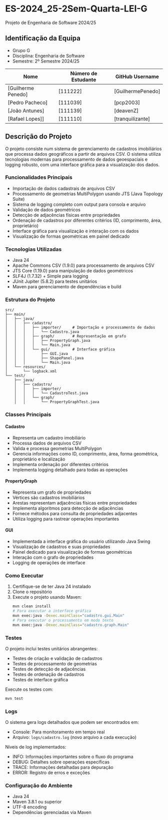 # ES-2024_25-2Sem-Quarta-LEI-G
Projeto de Engenharia de Software 2024/25

## Identificação da Equipa
- Grupo G
- Disciplina: Engenharia de Software
- Semestre: 2º Semestre 2024/25

| Nome               | Número de Estudante | GitHub Username   |
|--------------------|---------------------|-------------------|
| [Guilherme Penedo] | [111222]            | [GuilhermePenedo] |
| [Pedro Pacheco]    | [111039]            | [pcp2003]         |
| [João Antunes]     | [111139]            | [deavenZ]         |
| [Rafael Lopes]]    | [111110]            | [tranquilizante]  |


## Descrição do Projeto
O projeto consiste num sistema de gerenciamento de cadastros imobiliários que processa dados geográficos a partir de arquivos CSV. O sistema utiliza tecnologias modernas para processamento de dados geoespaciais e logging robusto, com uma interface gráfica para a visualização dos dados.

### Funcionalidades Principais
- Importação de dados cadastrais de arquivos CSV
- Processamento de geometrias MultiPolygon usando JTS (Java Topology Suite)
- Sistema de logging completo com output para consola e arquivo
- Validação de dados geométricos
- Detecção de adjacências físicas entre propriedades
- Ordenação de cadastros por diferentes critérios (ID, comprimento, área, proprietário)
- Interface gráfica para visualização e interação com os dados
- Visualização de formas geométricas em painel dedicado

### Tecnologias Utilizadas
- Java 24
- Apache Commons CSV (1.9.0) para processamento de arquivos CSV
- JTS Core (1.19.0) para manipulação de dados geométricos
- SLF4J (1.7.32) + Simple para logging
- JUnit Jupiter (5.8.2) para testes unitários
- Maven para gerenciamento de dependências e build

### Estrutura do Projeto
```
src/
├── main/
│   ├── java/
│   │   ├── cadastro/
│   │   │   ├── importer/     # Importação e processamento de dados
│   │   │   │   └── Cadastro.java
│   │   │   ├── graph/        # Representação em grafo
│   │   │   │   ├── PropertyGraph.java
│   │   │   │   └── Main.java
│   │   │   └── gui/          # Interface gráfica
│   │   │       ├── GUI.java
│   │   │       ├── ShapePanel.java
│   │   │       └── Main.java
│   └── resources/
│       └── logback.xml
└── test/
    ├── java/
    │   ├── cadastro/
    │   │   ├── importer/
    │   │   │   └── CadastroTest.java
    │   │   └── graph/
    │   │       └── PropertyGraphTest.java
```

### Classes Principais

#### Cadastro
- Representa um cadastro imobiliário
- Processa dados de arquivos CSV
- Valida e processa geometrias MultiPolygon
- Gerencia informações como ID, comprimento, área, forma geométrica, proprietário e localização
- Implementa ordenação por diferentes critérios
- Implementa logging detalhado para todas as operações

#### PropertyGraph
- Representa um grafo de propriedades
- Vértices são cadastros imobiliários
- Arestas representam adjacências físicas entre propriedades
- Implementa algoritmos para detecção de adjacências
- Fornece métodos para consulta de propriedades adjacentes
- Utiliza logging para rastrear operações importantes

#### GUI
- Implementada a interface gráfica do usuário utilizando Java Swing
- Visualização de cadastros e suas propriedades
- Painel dedicado para visualização de formas geométricas
- Interação com o grafo de propriedades
- Logging de operações de interface

### Como Executar
1. Certifique-se de ter Java 24 instalado
2. Clone o repositório
3. Execute o projeto usando Maven:
   ```bash
   mvn clean install
   # Para executar a interface gráfica
   mvn exec:java -Dexec.mainClass="cadastro.gui.Main"
   # Para executar o processamento em modo texto
   mvn exec:java -Dexec.mainClass="cadastro.graph.Main"
   ```

### Testes
O projeto inclui testes unitários abrangentes:
- Testes de criação e validação de cadastros
- Testes de processamento de geometrias
- Testes de detecção de adjacências
- Testes de ordenação de cadastros
- Testes de interface gráfica

Execute os testes com:
```bash
mvn test
```

### Logs
O sistema gera logs detalhados que podem ser encontrados em:
- Console: Para monitoramento em tempo real
- Arquivo: `logs/cadastro.log` (novo arquivo a cada execução)

Níveis de log implementados:
- INFO: Informações importantes sobre o fluxo do programa
- DEBUG: Detalhes sobre operações específicas
- TRACE: Informações detalhadas para depuração
- ERROR: Registro de erros e exceções

### Configuração do Ambiente
- Java 24
- Maven 3.8.1 ou superior
- UTF-8 encoding
- Dependências gerenciadas via Maven

